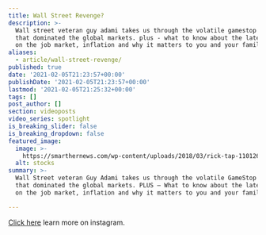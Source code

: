 ```yaml
---
title: Wall Street Revenge?
description: >-
  Wall street veteran guy adami takes us through the volatile gamestop trade
  that dominated the global markets. plus - what to know about the latest data
  on the job market, inflation and why it matters to you and your family.
aliases:
  - article/wall-street-revenge/
published: true
date: '2021-02-05T21:23:57+00:00'
publishDate: '2021-02-05T21:23:57+00:00'
lastmod: '2021-02-05T21:25:32+00:00'
tags: []
post_author: []
section: videoposts
video_series: spotlight
is_breaking_slider: false
is_breaking_dropdown: false
featured_image:
  image: >-
    https://smarthernews.com/wp-content/uploads/2018/03/rick-tap-110126-unsplash-scaled.jpg
  alt: stocks
summary: >-
  Wall Street veteran Guy Adami takes us through the volatile GameStop trade
  that dominated the global markets. PLUS – What to know about the latest data
  on the job market, inflation and why it matters to you and your family.

---
```

[Click here](https://www.instagram.com/tv/CK6iKuwlbDG/) learn more on instagram.